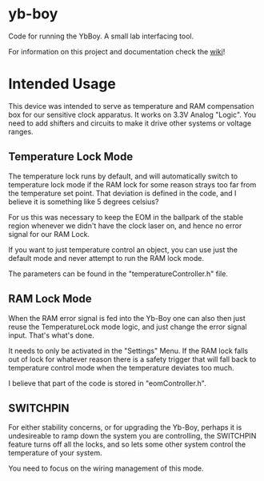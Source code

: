 # yb-boy
Code for running the YbBoy. A small lab interfacing tool.

For information on this project and documentation check the [wiki](https://github.com/collegefishies/yb-boy/wiki)!

# Intended Usage

This device was intended to serve as temperature and RAM compensation box for our sensitive clock apparatus. It works on 3.3V Analog "Logic". You need to add shifters and circuits to make it drive other systems or voltage ranges.

## Temperature Lock Mode
The temperature lock runs by default, and will automatically switch to temperature lock mode if the RAM lock for some reason strays too far from the temperature set point. That deviation is defined in the code, and I believe it is something like 5 degrees celsius?

For us this was necessary to keep the EOM in the ballpark of the stable region whenever we didn't have the clock laser on, and hence no error signal for our RAM Lock.

If you want to just temperature control an object, you can use just the default mode and never attempt to run the RAM lock mode.

The parameters can be found in the "temperatureController.h" file.

## RAM Lock Mode
When the RAM error signal is fed into the Yb-Boy one can also then just reuse the TemperatureLock mode logic, and just change the error signal input. That's what's done.

It needs to only be activated in the "Settings" Menu. If the RAM lock falls out of lock for whatever reason there is a safety trigger that will fall back to temperature control mode when the temperature deviates too much.

I believe that part of the code is stored in "eomController.h".

## SWITCHPIN
For either stability concerns, or for upgrading the Yb-Boy, perhaps it is undesireable to ramp down the system you are controlling, the SWITCHPIN feature turns off all the locks, and so lets some other system control the temperature of your system.

You need to focus on the wiring management of this mode.
